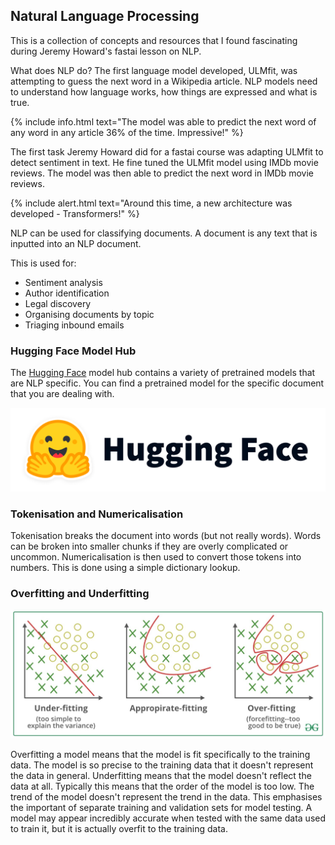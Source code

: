 ## Natural Language Processing
This is a collection of concepts and resources that I found fascinating during Jeremy Howard's fastai lesson on NLP.

What does NLP do? The first language model developed, ULMfit, was attempting to guess the next word in a Wikipedia article. NLP models need to understand how language works, how things are expressed and what is true.


{% include info.html text="The model was able to predict the next word of any word in any article 36% of the time. Impressive!" %}


The first task Jeremy Howard did for a fastai course was adapting ULMfit to detect sentiment in text. He fine tuned the ULMfit model using IMDb movie reviews. The model was then able to predict the next word in IMDb movie reviews.


{% include alert.html text="Around this time, a new architecture was developed - Transformers!" %}


NLP can be used for classifying documents. A document is any text that is inputted into an NLP document.

This is used for:
- Sentiment analysis
- Author identification
- Legal discovery
- Organising documents by topic
- Triaging inbound emails



### Hugging Face Model Hub
The [Hugging Face](https://huggingface.co/) model hub contains a variety of pretrained models that are NLP specific. You can find a pretrained model for the specific document that you are dealing with.



![](/images/hf-logo-with-title.png " ")



### Tokenisation and Numericalisation
Tokenisation breaks the document into words (but not really words). Words can be broken into smaller chunks if they are overly complicated or uncommon. Numericalisation is then used to convert those tokens into numbers. This is done using a simple dictionary lookup.




### Overfitting and Underfitting




![](/images/fitting.JPG "Examples of fitting, overfitting and underfitting.")







Overfitting a model means that the model is fit specifically to the training data. The model is so precise to the training data that it doesn't represent the data in general. Underfitting means that the model doesn't reflect the data at all. Typically this means that the order of the model is too low. The trend of the model doesn't represent the trend in the data. This emphasises the important of separate training and validation sets for model testing. A model may appear incredibly accurate when tested with the same data used to train it, but it is actually overfit to the training data.








